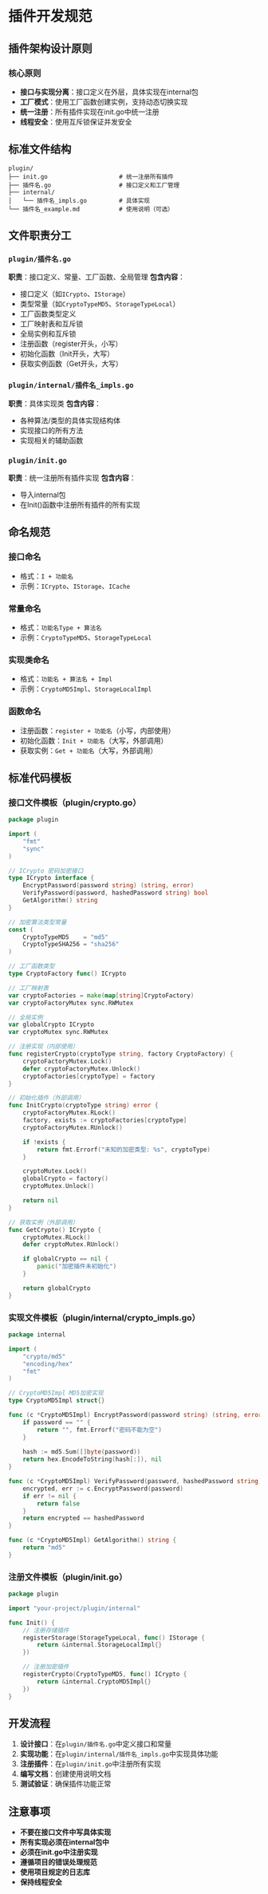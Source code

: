 # 插件开发规范

## 插件架构设计原则

### 核心原则
- **接口与实现分离**：接口定义在外层，具体实现在internal包
- **工厂模式**：使用工厂函数创建实例，支持动态切换实现
- **统一注册**：所有插件实现在init.go中统一注册
- **线程安全**：使用互斥锁保证并发安全

## 标准文件结构

```
plugin/
├── init.go                    # 统一注册所有插件
├── 插件名.go                   # 接口定义和工厂管理
├── internal/
│   └── 插件名_impls.go         # 具体实现
└── 插件名_example.md           # 使用说明（可选）
```

## 文件职责分工

### `plugin/插件名.go`
**职责**：接口定义、常量、工厂函数、全局管理
**包含内容**：
- 接口定义（如`ICrypto`、`IStorage`）
- 类型常量（如`CryptoTypeMD5`、`StorageTypeLocal`）
- 工厂函数类型定义
- 工厂映射表和互斥锁
- 全局实例和互斥锁
- 注册函数（register开头，小写）
- 初始化函数（Init开头，大写）
- 获取实例函数（Get开头，大写）

### `plugin/internal/插件名_impls.go`
**职责**：具体实现类
**包含内容**：
- 各种算法/类型的具体实现结构体
- 实现接口的所有方法
- 实现相关的辅助函数

### `plugin/init.go`
**职责**：统一注册所有插件实现
**包含内容**：
- 导入internal包
- 在Init()函数中注册所有插件的所有实现

## 命名规范

### 接口命名
- 格式：`I + 功能名`
- 示例：`ICrypto`、`IStorage`、`ICache`

### 常量命名
- 格式：`功能名Type + 算法名`
- 示例：`CryptoTypeMD5`、`StorageTypeLocal`

### 实现类命名
- 格式：`功能名 + 算法名 + Impl`
- 示例：`CryptoMD5Impl`、`StorageLocalImpl`

### 函数命名
- 注册函数：`register + 功能名`（小写，内部使用）
- 初始化函数：`Init + 功能名`（大写，外部调用）
- 获取实例：`Get + 功能名`（大写，外部调用）

## 标准代码模板

### 接口文件模板（plugin/crypto.go）
```go
package plugin

import (
    "fmt"
    "sync"
)

// ICrypto 密码加密接口
type ICrypto interface {
    EncryptPassword(password string) (string, error)
    VerifyPassword(password, hashedPassword string) bool
    GetAlgorithm() string
}

// 加密算法类型常量
const (
    CryptoTypeMD5    = "md5"
    CryptoTypeSHA256 = "sha256"
)

// 工厂函数类型
type CryptoFactory func() ICrypto

// 工厂映射表
var cryptoFactories = make(map[string]CryptoFactory)
var cryptoFactoryMutex sync.RWMutex

// 全局实例
var globalCrypto ICrypto
var cryptoMutex sync.RWMutex

// 注册实现（内部使用）
func registerCrypto(cryptoType string, factory CryptoFactory) {
    cryptoFactoryMutex.Lock()
    defer cryptoFactoryMutex.Unlock()
    cryptoFactories[cryptoType] = factory
}

// 初始化插件（外部调用）
func InitCrypto(cryptoType string) error {
    cryptoFactoryMutex.RLock()
    factory, exists := cryptoFactories[cryptoType]
    cryptoFactoryMutex.RUnlock()

    if !exists {
        return fmt.Errorf("未知的加密类型: %s", cryptoType)
    }

    cryptoMutex.Lock()
    globalCrypto = factory()
    cryptoMutex.Unlock()

    return nil
}

// 获取实例（外部调用）
func GetCrypto() ICrypto {
    cryptoMutex.RLock()
    defer cryptoMutex.RUnlock()

    if globalCrypto == nil {
        panic("加密插件未初始化")
    }

    return globalCrypto
}
```

### 实现文件模板（plugin/internal/crypto_impls.go）
```go
package internal

import (
    "crypto/md5"
    "encoding/hex"
    "fmt"
)

// CryptoMD5Impl MD5加密实现
type CryptoMD5Impl struct{}

func (c *CryptoMD5Impl) EncryptPassword(password string) (string, error) {
    if password == "" {
        return "", fmt.Errorf("密码不能为空")
    }
    
    hash := md5.Sum([]byte(password))
    return hex.EncodeToString(hash[:]), nil
}

func (c *CryptoMD5Impl) VerifyPassword(password, hashedPassword string) bool {
    encrypted, err := c.EncryptPassword(password)
    if err != nil {
        return false
    }
    return encrypted == hashedPassword
}

func (c *CryptoMD5Impl) GetAlgorithm() string {
    return "md5"
}
```

### 注册文件模板（plugin/init.go）
```go
package plugin

import "your-project/plugin/internal"

func Init() {
    // 注册存储插件
    registerStorage(StorageTypeLocal, func() IStorage {
        return &internal.StorageLocalImpl{}
    })

    // 注册加密插件
    registerCrypto(CryptoTypeMD5, func() ICrypto {
        return &internal.CryptoMD5Impl{}
    })
}
```

## 开发流程

1. **设计接口**：在`plugin/插件名.go`中定义接口和常量
2. **实现功能**：在`plugin/internal/插件名_impls.go`中实现具体功能
3. **注册插件**：在`plugin/init.go`中注册所有实现
4. **编写文档**：创建使用说明文档
5. **测试验证**：确保插件功能正常

## 注意事项

- **不要在接口文件中写具体实现**
- **所有实现必须在internal包中**
- **必须在init.go中注册实现**
- **遵循项目的错误处理规范**
- **使用项目规定的日志库**
- **保持线程安全**
